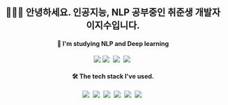 
<h2 align='center'> 👩🏻‍💻 안녕하세요. 인공지능, NLP 공부중인 취준생 개발자 이지수입니다.</h2>

<h4 align='center'> 🌱  I'm studying NLP and Deep learning </h4>
<p align='center'>
<img src="https://img.shields.io/badge/Python-3766AB?style=flat-square&logo=Python&logoColor=white"/></a>
<img src="https://img.shields.io/badge/TensorFlow-FF6F00?style=flat-square&logo=TensorFlow&logoColor=white"/></a>&nbsp;
<img src="https://img.shields.io/badge/OpenCV-5C3EE8?style=flat-square&logo=OpenCV&logoColor=white"/></a>&nbsp;
<img src="https://img.shields.io/badge/Amazon AWS-232F3E?style=flat-square&logo=Amazon%20AWS&logoColor=white"/></a>&nbsp;
</p>
<h4 align='center'> 🛠  The tech stack I've used.</h4>
<p align='center'>
<img src="https://img.shields.io/badge/HTML5-E34F26?style=flat-square&logo=HTML5&logoColor=white"/></a>&nbsp;
<img src="https://img.shields.io/badge/CSS3-1572B6?style=flat-square&logo=CSS3&logoColor=white"/></a>&nbsp;
<img src="https://img.shields.io/badge/JavaScript-F7DF1E?style=flat-square&logo=JavaScript&logoColor=white"/></a>&nbsp;
<img src="https://img.shields.io/badge/Node.js-339933?style=flat-square&logo=Node.js&logoColor=white"/></a>&nbsp;
<img src="https://img.shields.io/badge/MongoDB-47A248?style=flat-square&logo=MongoDB&logoColor=white"/></a>&nbsp; 
<img src="https://img.shields.io/badge/c++-00599C?style=flat-square&logo=c%2B%2B&logoColor=white"/></a>&nbsp; 
</p>
